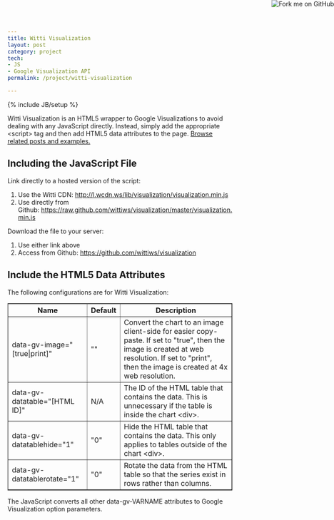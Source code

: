 ```yaml
---
title: Witti Visualization
layout: post
category: project
tech:
- JS
- Google Visualization API
permalink: /project/witti-visualization

---
```

{% include JB/setup %}
<div id="node-236" class="node node-project node-promoted">
  <div class="content clearfix">
    <div class="field field-name-body field-type-text-with-summary field-label-hidden"><div class="field-items"><div class="field-item even"><p>Witti Visualization is an HTML5 wrapper to Google Visualizations to avoid dealing with any JavaScript directly. Instead, simply add the appropriate &lt;script&gt; tag and then add HTML5 data attributes to the page. <a href="/project/witti-visualization/posts">Browse related posts and examp​les.</a></p>
<!--break-->
<h2>
	Including the JavaScript File</h2>
<p><a href="https://github.com/wittiws/visualization"><img alt="Fork me on GitHub" src="https://s3.amazonaws.com/github/ribbons/forkme_right_red_aa0000.png" style="position: absolute; top: 0; right: 0; border: 0;" /></a>Link directly to a hosted version of the script:</p>
<ol><li>
		Use the Witti CDN: <a href="http://l.wcdn.ws/lib/visualization/visualization.min.js">http://l.wcdn.ws/lib/visualization/visualization.min.js</a></li>
	<li>
		Use directly from Github: <a href="https://raw.github.com/wittiws/visualization/master/visualization.min.js">https://raw.github.com/wittiws/visualization/master/visualization.min.js</a></li>
</ol><p>Download the file to your server:</p>
<ol><li>
		Use either link above</li>
	<li>
		Access from Github: <a href="https://github.com/wittiws/visualization">https://github.com/wittiws/visualization</a></li>
</ol><h2>
	Include the HTML5 Data Attributes</h2>
<p>The following configurations are for Witti Visualization:</p>
<table border="1" cellpadding="1" cellspacing="1" style="width: 100%;"><thead><tr><th scope="col">
				Name</th>
			<th scope="col">
				Default</th>
			<th scope="col">
				Description</th>
		</tr></thead><tbody><tr><td>
				data-gv-image="[true|print]"</td>
			<td>
				""</td>
			<td>
				Convert the chart to an image client-side for easier copy-paste. If set to "true", then the image is created at web resolution. If set to "print", then the image is created at 4x web resolution.</td>
		</tr><tr><td>
				data-gv-datatable="[HTML ID]"</td>
			<td>
				N/A</td>
			<td>
				The ID of the HTML table that contains the data. This is unnecessary if the table is inside the chart &lt;div&gt;.</td>
		</tr><tr><td>
				data-gv-datatablehide="1"</td>
			<td>
				"0"</td>
			<td>
				Hide the HTML table that contains the data. This only applies to tables outside of the chart &lt;div&gt;.</td>
		</tr><tr><td>
				data-gv-datatablerotate="1"</td>
			<td>
				"0"</td>
			<td>
				Rotate the data from the HTML table so that the series exist in rows rather than columns.</td>
		</tr></tbody></table><p>The JavaScript converts all other data-gv-VARNAME attributes to Google Visualization option parameters.</p>
</div></div></div>  </div>
</div>
